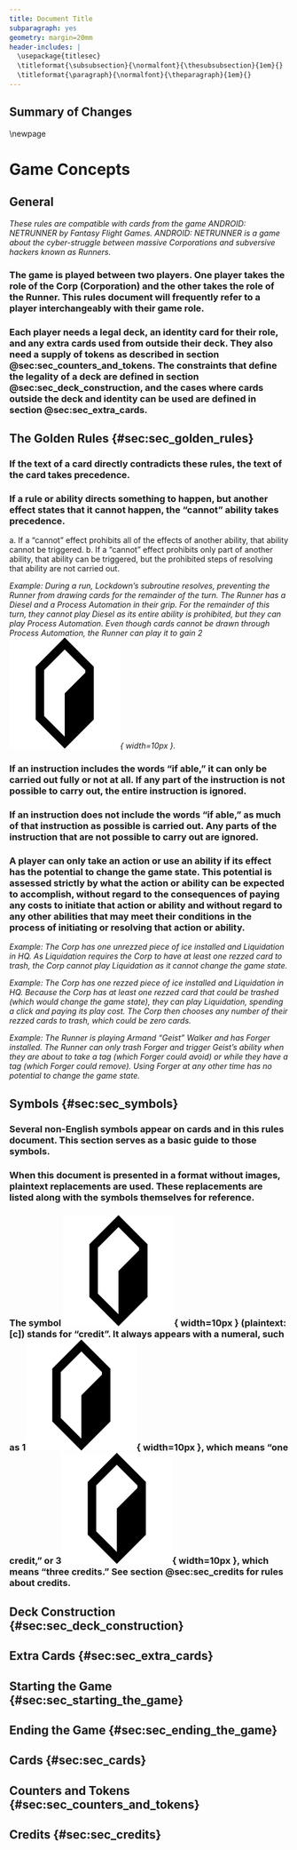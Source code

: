 ```yaml
---
title: Document Title
subparagraph: yes
geometry: margin=20mm
header-includes: |
  \usepackage{titlesec}
  \titleformat{\subsubsection}{\normalfont}{\thesubsubsection}{1em}{}
  \titleformat{\paragraph}{\normalfont}{\theparagraph}{1em}{}
---
```


## Summary of Changes

\newpage

# Game Concepts

## General

*These rules are compatible with cards from the game ANDROID: NETRUNNER by Fantasy Flight Games. ANDROID: NETRUNNER is a game about the cyber-struggle between massive Corporations and subversive hackers known as Runners.*

### The game is played between two players. One player takes the role of the Corp (Corporation) and the other takes the role of the Runner. This rules document will frequently refer to a player interchangeably with their game role.

### Each player needs a legal deck, an identity card for their role, and any extra cards used from outside their deck. They also need a supply of tokens as described in section @sec:sec_counters_and_tokens. The constraints that define the legality of a deck are defined in section @sec:sec_deck_construction, and the cases where cards outside the deck and identity can be used are defined in section @sec:sec_extra_cards.

## The Golden Rules {#sec:sec_golden_rules}

### If the text of a card directly contradicts these rules, the text of the card takes precedence.

### If a rule or ability directs something to happen, but another effect states that it cannot happen, the “cannot” ability takes precedence.

a. If a “cannot” effect prohibits all of the effects of another ability, that ability cannot be triggered.
b. If a “cannot” effect prohibits only part of another ability, that ability can be triggered, but the prohibited steps of resolving that ability are not carried out.

*Example: During a run, Lockdown’s subroutine resolves, preventing the Runner from drawing cards for the remainder of the turn. The Runner has a Diesel and a Process Automation in their grip. For the remainder of this turn, they cannot play Diesel as its entire ability is prohibited, but they can play Process Automation. Even though cards cannot be drawn through Process Automation, the Runner can play it to gain 2![](src/NISEI_CREDIT.png "credits"){ width=10px }.*

### If an instruction includes the words “if able,” it can only be carried out fully or not at all. If any part of the instruction is not possible to carry out, the entire instruction is ignored.

### If an instruction does not include the words “if able,” as much of that instruction as possible is carried out. Any parts of the instruction that are not possible to carry out are ignored.

### A player can only take an action or use an ability if its effect has the potential to change the game state. This potential is assessed strictly by what the action or ability can be expected to accomplish, without regard to the consequences of paying any costs to initiate that action or ability and without regard to any other abilities that may meet their conditions in the process of initiating or resolving that action or ability.

*Example: The Corp has one unrezzed piece of ice installed and Liquidation in HQ. As Liquidation requires the Corp to have at least one rezzed card to trash, the Corp cannot play Liquidation as it cannot change the game state.*

*Example: The Corp has one rezzed piece of ice installed and Liquidation in HQ. Because the Corp has at least one rezzed card that could be trashed (which would change the game state), they can play Liquidation, spending a click and paying its play cost. The Corp then chooses any number of their rezzed cards to trash, which could be zero cards.*

*Example: The Runner is playing Armand “Geist” Walker and has Forger installed. The Runner can only trash Forger and trigger Geist’s ability when they are about to take a tag (which Forger could avoid) or while they have a tag (which Forger could remove). Using Forger at any other time has no potential to change the game state.*

## Symbols {#sec:sec_symbols}

### Several non-English symbols appear on cards and in this rules document. This section serves as a basic guide to those symbols.

### When this document is presented in a format without images, plaintext replacements are used. These replacements are listed along with the symbols themselves for reference.

### The symbol ![](src/NISEI_CREDIT.png "credits"){ width=10px } (plaintext: [c]) stands for “credit”. It always appears with a numeral, such as 1![](src/NISEI_CREDIT.png "credits"){ width=10px }, which means “one credit,” or 3![](src/NISEI_CREDIT.png "credits"){ width=10px }, which means “three credits.” See section @sec:sec_credits for rules about credits.

## Deck Construction {#sec:sec_deck_construction}

## Extra Cards {#sec:sec_extra_cards}

## Starting the Game {#sec:sec_starting_the_game}

## Ending the Game {#sec:sec_ending_the_game}

## Cards {#sec:sec_cards}

## Counters and Tokens {#sec:sec_counters_and_tokens}

## Credits {#sec:sec_credits}

